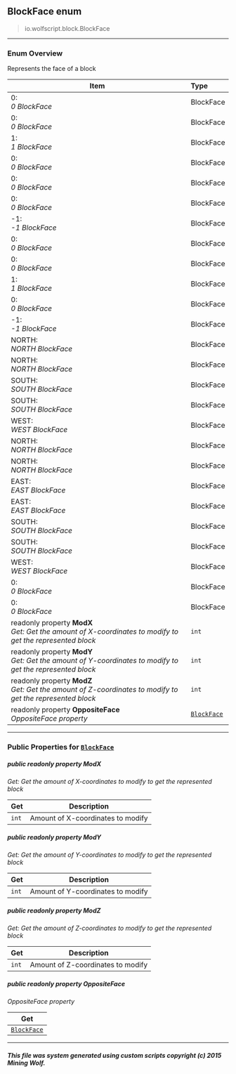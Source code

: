 ## BlockFace __enum__

>io.wolfscript.block.BlockFace

---

### Enum Overview

Represents the face of a block

Item | Type   
--- | :--- 
0: <br> _0 BlockFace_ | BlockFace
0: <br> _0 BlockFace_ | BlockFace
1: <br> _1 BlockFace_ | BlockFace
0: <br> _0 BlockFace_ | BlockFace
0: <br> _0 BlockFace_ | BlockFace
0: <br> _0 BlockFace_ | BlockFace
-1: <br> _-1 BlockFace_ | BlockFace
0: <br> _0 BlockFace_ | BlockFace
0: <br> _0 BlockFace_ | BlockFace
1: <br> _1 BlockFace_ | BlockFace
0: <br> _0 BlockFace_ | BlockFace
-1: <br> _-1 BlockFace_ | BlockFace
NORTH: <br> _NORTH BlockFace_ | BlockFace
NORTH: <br> _NORTH BlockFace_ | BlockFace
SOUTH: <br> _SOUTH BlockFace_ | BlockFace
SOUTH: <br> _SOUTH BlockFace_ | BlockFace
WEST: <br> _WEST BlockFace_ | BlockFace
NORTH: <br> _NORTH BlockFace_ | BlockFace
NORTH: <br> _NORTH BlockFace_ | BlockFace
EAST: <br> _EAST BlockFace_ | BlockFace
EAST: <br> _EAST BlockFace_ | BlockFace
SOUTH: <br> _SOUTH BlockFace_ | BlockFace
SOUTH: <br> _SOUTH BlockFace_ | BlockFace
WEST: <br> _WEST BlockFace_ | BlockFace
0: <br> _0 BlockFace_ | BlockFace
0: <br> _0 BlockFace_ | BlockFace
 readonly property __ModX__ <br> _Get: Get the amount of X-coordinates to modify to get the represented block_ | `int`
 readonly property __ModY__ <br> _Get: Get the amount of Y-coordinates to modify to get the represented block_ | `int`
 readonly property __ModZ__ <br> _Get: Get the amount of Z-coordinates to modify to get the represented block_ | `int`
 readonly property __OppositeFace__ <br> _OppositeFace property_ | [`BlockFace`](BlockFace.md)



---


### Public Properties for [`BlockFace`](BlockFace.md)

##### <a id='modx'></a>public  readonly property __ModX__

_Get: Get the amount of X-coordinates to modify to get the represented block_

Get | Description
--- | --- 
`int` | Amount of X-coordinates to modify



##### <a id='mody'></a>public  readonly property __ModY__

_Get: Get the amount of Y-coordinates to modify to get the represented block_

Get | Description
--- | --- 
`int` | Amount of Y-coordinates to modify



##### <a id='modz'></a>public  readonly property __ModZ__

_Get: Get the amount of Z-coordinates to modify to get the represented block_

Get | Description
--- | --- 
`int` | Amount of Z-coordinates to modify



##### <a id='oppositeface'></a>public  readonly property __OppositeFace__

_OppositeFace property_

Get | 
--- | 
[`BlockFace`](BlockFace.md) |



---


##### This file was system generated using custom scripts copyright (c) 2015 Mining Wolf.
	

